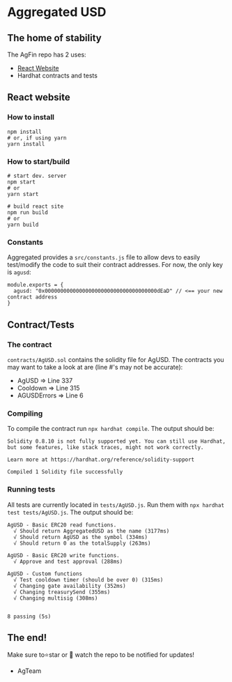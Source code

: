 # Aggregated USD
## The home of stability

The AgFin repo has 2 uses:
 - [React Website](https://aggregated.tk)
 - Hardhat contracts and tests

## React website
### How to install
```
npm install
# or, if using yarn
yarn install
```

### How to start/build
```
# start dev. server
npm start
# or
yarn start

# build react site
npm run build
# or
yarn build
```

### Constants
Aggregated provides a `src/constants.js` file to allow devs to easily test/modify the code to suit their contract addresses.
For now, the only key is `agusd`:
```
module.exports = {
  agusd: "0x000000000000000000000000000000000000dEaD" // <== your new contract address
}
```

## Contract/Tests
### The contract
`contracts/AgUSD.sol` contains the solidity file for AgUSD. The contracts you may want to take a look at are (line #'s may not be accurate):
 - AgUSD => Line 337
 - Cooldown => Line 315
 - AGUSDErrors => Line 6

### Compiling
To compile the contract run `npx hardhat compile`. The output should be:
```
Solidity 0.8.10 is not fully supported yet. You can still use Hardhat, but some features, like stack traces, might not work correctly.

Learn more at https://hardhat.org/reference/solidity-support

Compiled 1 Solidity file successfully
```

### Running tests
All tests are currently located in `tests/AgUSD.js`. Run them with `npx hardhat test tests/AgUSD.js`. The output should be:
```
AgUSD - Basic ERC20 read functions.
  √ Should return AggregatedUSD as the name (3177ms)
  √ Should return AgUSD as the symbol (334ms)
  √ Should return 0 as the totalSupply (263ms)

AgUSD - Basic ERC20 write functions.
  √ Approve and test approval (288ms)

AgUSD - Custom functions
  √ Test cooldown timer (should be over 0) (315ms)
  √ Changing gate availability (352ms)
  √ Changing treasurySend (355ms)
  √ Changing multisig (308ms)


8 passing (5s)
```

## The end!
Make sure to⭐star or 👀 watch the repo to be notified for updates!

- AgTeam
